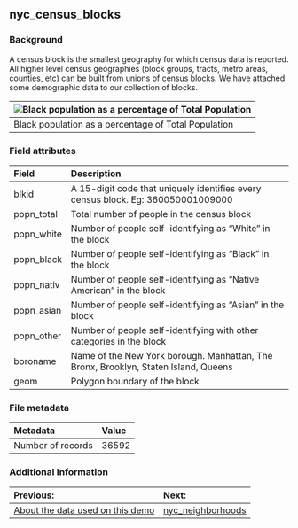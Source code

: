 ## nyc\_census\_blocks

### Background
A census block is the smallest geography for which census data is reported. All higher level census geographies (block groups, tracts, metro areas, counties, etc) can be built from unions of census blocks. We have attached some demographic data to our collection of blocks.

| ![Black population as a percentage of Total Population](http://workshops.boundlessgeo.com/postgis-intro/_images/nyc_census_blocks.png) |
| :------- |
| Black population as a percentage of Total Population |

### Field attributes
| Field | Description |
| :-------- | :---------- |
| blkid     | A 15-digit code that uniquely identifies every census block. Eg: 360050001009000 |
| popn_total | Total number of people in the census block |
| popn_white | Number of people self-identifying as “White” in the block |
| popn_black | Number of people self-identifying as “Black” in the block |
| popn_nativ | Number of people self-identifying as “Native American” in the block |
| popn_asian | Number of people self-identifying as “Asian” in the block |
| popn_other | Number of people self-identifying with other categories in the block |
| boroname | Name of the New York borough. Manhattan, The Bronx, Brooklyn, Staten Island, Queens |
| geom | Polygon boundary of the block |

### File metadata
| Metadata | Value |
| :------- | :---- |
| Number of records | 36592 |

### Additional Information

| Previous: | Next: |
| :-------- | :---- |
| [About the data used on this demo](/ABOUTDATA.md) | [nyc_neighborhoods](/data/nyc/nyc_neighborhoods.md) |


